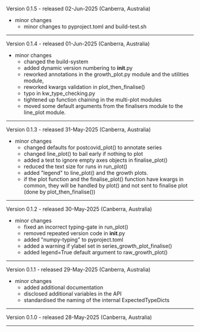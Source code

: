 Version 0.1.5 - released 02-Jun-2025 (Canberra, Australia)

* minor changes
     - minor changes to pyproject.toml and build-test.sh

---

Version 0.1.4 - released 01-Jun-2025 (Canberra, Australia)

* minor changes
     - changed the build-system
     - added dynamic version numbering to __init__.py
     - reworked annotations in the growth_plot.py module
       and the utilities module,
     - reworked kwargs validation in plot_then_finalise() 
     - typo in kw_type_checking.py
     - tightened up function chaining in the multi-plot modules
     - moved some default arguments from the finalisers module
       to the line_plot module.
     
---

Version 0.1.3 - released 31-May-2025 (Canberra, Australia)

* minor changes
     - changed defaults for postcovid_plot() to annotate series
     - changed line_plot() to bail early if nothing to plot
     - added a test to ignore empty axes objects in finalise_plot()
     - reduced the text size for runs in run_plot()
     - added "legend" to line_plot() and the growth plots.
     - if the plot function and the finalise_plot() function have
       kwargs in common, they will be handled by plot() and not
       sent to finalise plot (done by plot_then_finalise())
---

Version 0.1.2 - released 30-May-2025 (Canberra, Australia)

* minor changes
     - fixed an incorrect typing-gate in run_plot()
     - removed repeated version code in __init__.py
     - added "numpy-typing" to pyproject.toml
     - added a warning if ylabel set in series_growth_plot_finalise()
     - added legend=True default argument to raw_growth_plot()
---

Version 0.1.1 - released 29-May-2025 (Canberra, Australia)

* minor changes
     - added additional documentation
     - disclosed additional variables in the API
     - standardised the naming of the internal ExpectedTypeDicts
---

Version 0.1.0 - released 28-May-2025 (Canberra, Australia)

---
